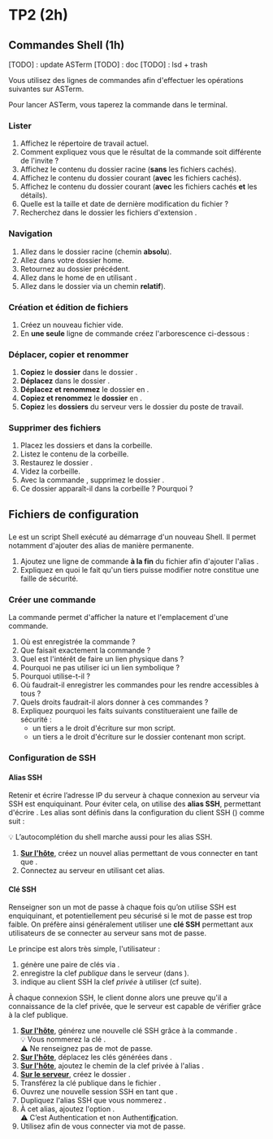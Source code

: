 <!DOCTYPE html>
<html lang="fr">
    <head>
        <meta charset="utf8"/>
        <title>TP2 (AdminSys)</title>
        <meta name="color-scheme" content="dark light">
        <meta name="viewport" content="width=device-width, initial-scale=1"/>
        <link   href="/skeleton/tp/index.css"  rel="stylesheet">
        <script  src="/skeleton/tp/index.js"  type="module"     blocking="render" async></script>
    </head>
    <body>
        <main>

# TP2 (2h)

## Commandes Shell (1h)

[TODO] : update ASTerm
[TODO] : doc
[TODO] : lsd + trash

Vous utilisez des lignes de commandes afin d'effectuer les opérations suivantes sur ASTerm.

Pour lancer ASTerm, vous taperez la commande <script type="c-bash">ASTerm</script> dans le terminal.

### Lister

1. <q-text> Affichez le répertoire de travail actuel.</q-text>
2. <q-text> Comment expliquez vous que le résultat de la commande soit différente de l'invite ?</q-text>
1. <q-text> Affichez le contenu du dossier racine (**sans** les fichiers cachés).</q-text>
1. <q-text> Affichez le contenu du dossier courant (**avec** les fichiers cachés).</q-text>
1. <q-text>Affichez le contenu du dossier courant (**avec** les fichiers cachés **et** les détails).</q-text>
1. <q-text>Quelle est la taille et date de dernière modification du fichier <script type="c-text">.bashrc</script> ?</q-text>
1. <q-text>Recherchez dans le dossier <script type="c-text">/var/log/</script> les fichiers d'extension <script type="c-text">.log</script>.</q-text>

### Navigation

1. <q-text>Allez dans le dossier racine (chemin **absolu**).</q-text>
1. <q-text>Allez dans votre dossier home.</q-text>
1. <q-text>Retournez au dossier précédent.</q-text>
1. <q-text>Allez dans le home de <script type="c-text">zeus</script> en utilisant <script type="c-text">~<h>$USER</h></script>.</q-text>
1. <q-text>Allez dans le dossier <script type="c-text">/var/log/</script> via un chemin **relatif**).</q-text>

### Création et édition de fichiers

1. <q-text>Créez un nouveau fichier <script type="c-text">/tmp/test</script> vide.</q-text>
1. <q-text>En **une seule** ligne de commande créez l'arborescence ci-dessous :
  <script type="c-bash">
    📂 /tmp/
    ├── 📂 A
    │   ├── 📂 1
    │   └── 📂 2
    └── 📂 B
        ├── 📂 1
        └── 📂 2
  </script></q-text>

### Déplacer, copier et renommer

1. <q-text> **Copiez** le **dossier** <script type="c-bash">B/</script> dans le dossier <script type="c-bash">A/</script>.</q-text>
1. <q-text> **Déplacez** <script type="c-bash">A/B/</script> dans le dossier <script type="c-bash">A/1/</script>.</q-text>
1. <q-text> **Déplacez et renommez** le dossier <script type="c-bash">A/1/B/</script> en <script type="c-bash">/tmp/C</script>.</q-text>
1. <q-text> **Copiez et renommez** le **dossier** <script type="c-bash">C/</script> en <script type="c-bash">/tmp/D</script>.</q-text>
1. <q-text> **Copiez** les **dossiers** <script type="c-bash">{A,B,C}/</script> du serveur vers le dossier <script type="c-bash">/tmp/</script> du poste de travail.</q-text>

### Supprimer des fichiers

1. <q-text> Placez les dossiers <script type="c-bash">B/2/</script> et <script type="c-bash">A/2/</script> dans la corbeille.</q-text>
1. <q-text> Listez le contenu de la corbeille.</q-text>
1. <q-text> Restaurez le dossier <script type="c-bash">A/2/</script>.</q-text>
1. <q-text> Videz la corbeille.</q-text>
1. <q-text> Avec la commande <script type="c-bash">rm</script>, supprimez le dossier <script type="c-bash">A/2/</script>.</q-text>
1. <q-text> Ce dossier apparaît-il dans la corbeille ? Pourquoi ?</q-text>

## Fichiers de configuration

### <script type="c-text">.bashrc</script>

Le <script type="c-text">.bashrc</script> est un script Shell exécuté au démarrage d'un nouveau Shell. Il permet notamment d'ajouter des alias de manière permanente.

1. Ajoutez une ligne de commande <b>à la fin</b> du fichier <script type="c-text">.bashrc</script> afin d'ajouter l'alias <script type="c-bash">hello</script>.
1. <q-text>Expliquez en quoi le fait qu'un tiers puisse modifier notre <script type="c-text">.bashrc</script> constitue une faille de sécurité.</q-text>

### Créer une commande

La commande <script type="c-bash">type <h>$CMD</h></script> permet d'afficher la nature et l'emplacement d'une commande.

1. <q-text>Où est enregistrée la commande <script type="c-bash">mkcmd</script> ?</q-text>
1. <q-text>Que faisait exactement la commande <script type="c-bash">mkcmd</script> ?</q-text>
1. <q-text>Quel est l'intérêt de faire un lien physique dans <script type="c-bash">mkcmd</script> ?</q-text>
1. <q-text>Pourquoi ne pas utiliser ici un lien symbolique ?</q-text>
1. <q-text>Pourquoi <script type="c-bash">mkcmd</script> utilise-t-il <script type="c-bash">relpath</script> ?</q-text>
1. <q-text>Où faudrait-il enregistrer les commandes pour les rendre accessibles à tous ?</q-text>
1. <q-text>Quels droits faudrait-il alors donner à ces commandes ?</q-text>
1. Expliquez pourquoi les faits suivants constitueraient une faille de sécurité :
   - <q-text>un tiers a le droit d'écriture sur mon script.</q-text>
   - <q-text>un tiers a le droit d'écriture sur le dossier contenant mon script.</q-text>

### Configuration de SSH


#### Alias SSH

Retenir et écrire l’adresse IP du serveur à chaque connexion au serveur via SSH est
enquiquinant. Pour éviter cela, on utilise des **alias SSH**, permettant d'écrire <script type="c-bash">ssh <h>$ALIAS</h></script> au lieu de <script type="c-bash">ssh <h>$USER</h>@<h>$SERVER</h></script>. Les alias sont définis dans la configuration du client SSH (<script type="c-text">~/.ssh/config</script>) comme suit :
<script type="c-bash">
Host <h>$ALIAS</h> # ssh ALIAS => ssh USER@SERVER
  User <h>$USER</h>
  HostName <h>$SERVER</h>
  IdentityFile <h>$PRIVKEY_PATH</h> # si clé SSH
  IdentitiesOnly yes         # si IdentityFile
</script>

💡 L’autocomplétion du shell marche aussi pour les alias SSH.

1. <q-text><u><b>Sur l'hôte</b></u>, créez un nouvel alias <script type="c-text">AdmSys</script> permettant de vous connecter en tant que <script type="c-text">zeus</script>.</q-text>
2. <q-text>Connectez au serveur en utilisant cet alias.</q-text>

#### Clé SSH

Renseigner son un mot de passe à chaque fois qu’on utilise SSH est enquiquinant, et potentiellement peu sécurisé si le mot de passe est trop faible. On préfère ainsi généralement utiliser une **clé SSH** permettant aux utilisateurs de se connecter au serveur sans mot de passe.

Le principe est alors très simple, l'utilisateur :
1. génère une paire de clés via <script type="c-bash">ssh-keygen</script>.
2. enregistre la clef *publique* dans le serveur (dans <script type="c-text">~/.ssh/authorized_keys</script>).
3. indique au client SSH la clef *privée* à utiliser (cf suite).

À chaque connexion SSH, le client donne alors une preuve qu'il a connaissance de la clef privée, que le serveur est capable de vérifier grâce à la clef publique.

1. <u><b>Sur l'hôte</b></u>, générez une nouvelle clé SSH grâce à la commande <script type="c-bash">ssh-keygen</script>.<br/>
   💡 Vous nommerez la clé <script type="c-text">AdmSys</script>.<br/>
   ⚠ Ne renseignez pas de mot de passe.
1. <q-text><u><b>Sur l'hôte</b></u>, déplacez les clés générées dans <script type="c-text">~/.ssh/keys/{priv/,pub/}</script>.</q-text>
1. <q-text><u><b>Sur l'hôte</b></u>, ajoutez le chemin de la clef privée à l'alias <script type="c-text">AdmSys</script>.</q-text>
2. <q-text><u><b>Sur le serveur</b></u>, créez le dossier <script type="c-text">~zeus/.ssh/</script>.</q-text>
3. <q-text>Transférez la clé publique dans le fichier <script type="c-text">~zeus/.ssh/authorized_keys</script>.</q-text>
4. <q-text>Ouvrez une nouvelle session SSH en tant que <script type="c-text">zeus</script>.</q-text>
1. <q-text>Dupliquez l'alias SSH <script type="c-text">AdmSys</script> que vous nommerez <script type="c-text">AdmSysPwd</script>.</q-text>
1. <q-text>À cet alias, ajoutez l'option <script type="c-text">PubkeyAuthentication no</script>.<br/>
   ⚠ C’est Authentication et non Authenti<b><u>fi</u></b>cation.</q-text>
2. <q-text>Utilisez <script type="c-text">AdmSysPwd</script> afin de vous connecter via mot de passe.</q-text>

</main>
    </body>
</html>